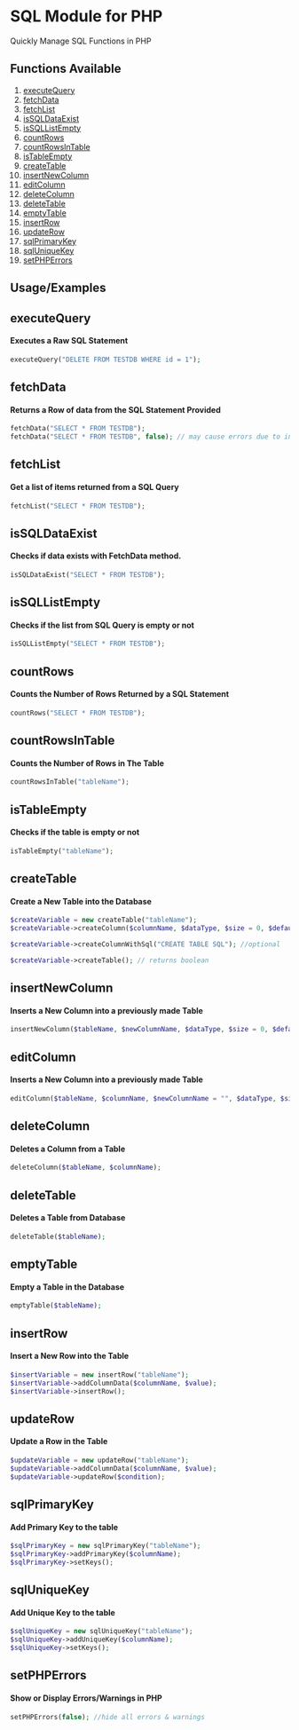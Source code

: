 
# SQL Module for PHP

Quickly Manage SQL Functions in PHP
## Functions Available
1. [executeQuery](#executeQuery)
2. [fetchData](#fetchData)
3. [fetchList](#fetchList)
4. [isSQLDataExist](#isSQLDataExist)
5. [isSQLListEmpty](#isSQLListEmpty)
6. [countRows](#countRows)
7. [countRowsInTable](#countRowsInTable)
8. [isTableEmpty](#isTableEmpty)
9. [createTable](#createTable)
10. [insertNewColumn](#insertNewColumn)
11. [editColumn](#editColumn)
12. [deleteColumn](#deleteColumn)
13. [deleteTable](#deleteTable)
14. [emptyTable](#emptyTable)
15. [insertRow](#insertRow)
16. [updateRow](#updateRow)
17. [sqlPrimaryKey](#sqlPrimaryKey)
18. [sqlUniqueKey](#sqlUniqueKey)
19. [setPHPErrors](#setPHPErrors)

## Usage/Examples

## executeQuery
#### Executes a Raw SQL Statement

```php
executeQuery("DELETE FROM TESTDB WHERE id = 1");
```

## fetchData
#### Returns a Row of data from the SQL Statement Provided

```php
fetchData("SELECT * FROM TESTDB");
fetchData("SELECT * FROM TESTDB", false); // may cause errors due to incorrect sql statement, which returns multiple rows
```


## fetchList
#### Get a list of items returned from a SQL Query

```php
fetchList("SELECT * FROM TESTDB");
```



## isSQLDataExist
#### Checks if data exists with FetchData method.

```php
isSQLDataExist("SELECT * FROM TESTDB");
```



## isSQLListEmpty
#### Checks if the list from SQL Query is empty or not

```php
isSQLListEmpty("SELECT * FROM TESTDB");
```



## countRows
#### Counts the Number of Rows Returned by a SQL Statement

```php
countRows("SELECT * FROM TESTDB");
```




## countRowsInTable
#### Counts the Number of Rows in The Table

```php
countRowsInTable("tableName");
```


## isTableEmpty
#### Checks if the table is empty or not

```php
isTableEmpty("tableName");
```




## createTable
#### Create a New Table into the Database

```php
$createVariable = new createTable("tableName");
$createVariable->createColumn($columnName, $dataType, $size = 0, $defaultValue = "", $canBeNull = true, $isPrimaryKey = false, $autoIncrement = false);

$createVariable->createColumnWithSql("CREATE TABLE SQL"); //optional

$createVariable->createTable(); // returns boolean
```


## insertNewColumn
#### Inserts a New Column into a previously made Table

```php
insertNewColumn($tableName, $newColumnName, $dataType, $size = 0, $defaultValue = "", $canBeNull = true, $isPrimaryKey = false, $autoIncrement = false, $insertAfter = "LAST");
```
  

  

## editColumn
#### Inserts a New Column into a previously made Table

```php
editColumn($tableName, $columnName, $newColumnName = "", $dataType, $size = 0, $defaultValue = "", $canBeNull = true, $isPrimaryKey = false, $autoIncrement = false, $insertAfter = "LAST");
```


 

## deleteColumn
#### Deletes a Column from a Table

```php
deleteColumn($tableName, $columnName);
```



## deleteTable
#### Deletes a Table from Database

```php
deleteTable($tableName);
```




## emptyTable
#### Empty a Table in the Database

```php
emptyTable($tableName);
```




## insertRow
#### Insert a New Row into the Table

```php
$insertVariable = new insertRow("tableName");
$insertVariable->addColumnData($columnName, $value);
$insertVariable->insertRow();
```


## updateRow
#### Update a Row in the Table

```php
$updateVariable = new updateRow("tableName");
$updateVariable->addColumnData($columnName, $value);
$updateVariable->updateRow($condition);
```



## sqlPrimaryKey
#### Add Primary Key to the table

```php
$sqlPrimaryKey = new sqlPrimaryKey("tableName");
$sqlPrimaryKey->addPrimaryKey($columnName);
$sqlPrimaryKey->setKeys();
```



## sqlUniqueKey
#### Add Unique Key to the table

```php
$sqlUniqueKey = new sqlUniqueKey("tableName");
$sqlUniqueKey->addUniqueKey($columnName);
$sqlUniqueKey->setKeys();
```



## setPHPErrors
#### Show or Display Errors/Warnings in PHP

```php
setPHPErrors(false); //hide all errors & warnings
```